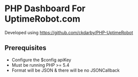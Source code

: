 PHP Dashboard For UptimeRobot.com
==============

Developed using https://github.com/ckdarby/PHP-UptimeRobot

## Prerequisites
* Configure the $config apiKey
* Must be running PHP >= 5.4
* Format will be JSON & there will be no JSONCallback



